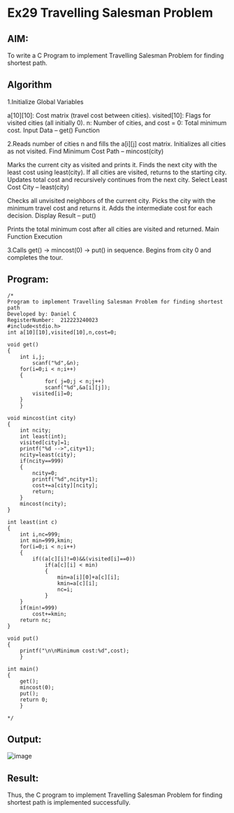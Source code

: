 # Ex29 Travelling Salesman Problem
## AIM:
To write a C Program to implement Travelling Salesman Problem for finding shortest path.
## Algorithm
1.Initialize Global Variables

a[10][10]: Cost matrix (travel cost between cities).
visited[10]: Flags for visited cities (all initially 0).
n: Number of cities, and cost = 0: Total minimum cost.
Input Data – get() Function

2.Reads number of cities n and fills the a[i][j] cost matrix.
Initializes all cities as not visited.
Find Minimum Cost Path – mincost(city)

Marks the current city as visited and prints it.
Finds the next city with the least cost using least(city).
If all cities are visited, returns to the starting city.
Updates total cost and recursively continues from the next city.
Select Least Cost City – least(city)

Checks all unvisited neighbors of the current city.
Picks the city with the minimum travel cost and returns it.
Adds the intermediate cost for each decision.
Display Result – put()

Prints the total minimum cost after all cities are visited and returned.
Main Function Execution

3.Calls get() → mincost(0) → put() in sequence.
Begins from city 0 and completes the tour.


## Program:
```
/*
Program to implement Travelling Salesman Problem for finding shortest path
Developed by: Daniel C
RegisterNumber:  212223240023
#include<stdio.h>
int a[10][10],visited[10],n,cost=0;

void get()
{
	int i,j;
		scanf("%d",&n);
	for(i=0;i < n;i++)
	{
			for( j=0;j < n;j++)
			scanf("%d",&a[i][j]);
		visited[i]=0;
	}
	}

void mincost(int city)
{
	int ncity;
	int least(int);
	visited[city]=1;	
	printf("%d -->",city+1);
	ncity=least(city);
	if(ncity==999)
	{
		ncity=0;
		printf("%d",ncity+1);
		cost+=a[city][ncity];
		return;
	}
	mincost(ncity);
}

int least(int c)
{
	int i,nc=999;
	int min=999,kmin;
	for(i=0;i < n;i++)
	{
		if((a[c][i]!=0)&&(visited[i]==0))
			if(a[c][i] < min)
			{
				min=a[i][0]+a[c][i];
				kmin=a[c][i];
				nc=i;
			}
	}
	if(min!=999)
		cost+=kmin;
	return nc;
}

void put()
{
	printf("\n\nMinimum cost:%d",cost);
	}

int main()
{
	get();
	mincost(0);
	put();
	return 0;
	}

*/
```

## Output:

![image](https://github.com/user-attachments/assets/286676ea-63eb-42c0-9bdc-39531badaef5)

## Result:
Thus, the C program to implement Travelling Salesman Problem for finding shortest path is implemented successfully.
